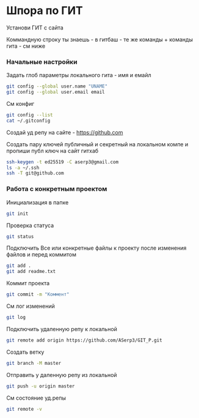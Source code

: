 
# Шпора по ГИТ

Установи ГИТ с сайта

Коммандную строку ты знаешь - в гитбаш - те же команды + команды гита - см ниже

### Начальные настройки

Задать глоб параметры локального гита - имя и емайл

``` bash
git config --global user.name "UNAME"		
git config --global user.email email
```

См конфиг
``` bash
git config --list		
cat ~/.gitconfig		
```

Создай уд репу на сайте - https://github.com


Создать пару ключей публичный и секретный на локальном компе и пропиши публ ключ на сайт гитхаб
``` bash
ssh-keygen -t ed25519 -C aserp3@gmail.com		
ls -a ~/.ssh		
ssh -T git@github.com		
```




### Работа с конкретным проектом 

Инициализация в папке
``` bash
git init
```

Проверка статуса
``` bash
git status		
```

Подключить Все или конкретные файлы к проекту после изменения файлов и перед коммитом
``` bash
git add .		
git add readme.txt		
```

Коммит проекта
``` bash
git commit -m "Коммент"		
```

См лог изменений
``` bash
git log		
```

Подключить удаленную репу к локальной
``` bash
git remote add origin https://github.com/ASerp3/GIT_P.git		
```

Создать ветку 
``` bash
git branch -M master		
```

Отправить у даленную репу из локальной
``` bash
git push -u origin master		
```

См состояние уд.репы
``` bash
git remote -v	
```

